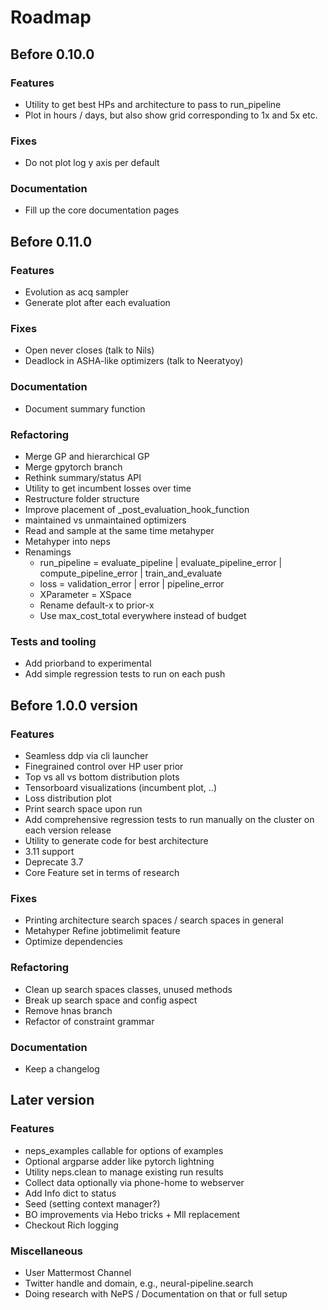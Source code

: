# Roadmap

## Before 0.10.0

### Features

- Utility to get best HPs and architecture to pass to run_pipeline
- Plot in hours / days, but also show grid corresponding to 1x and 5x etc.

### Fixes

- Do not plot log y axis per default

### Documentation

- Fill up the core documentation pages

## Before 0.11.0

### Features

- Evolution as acq sampler
- Generate plot after each evaluation

### Fixes

- Open never closes (talk to Nils)
- Deadlock in ASHA-like optimizers (talk to Neeratyoy)

### Documentation

- Document summary function

### Refactoring

- Merge GP and hierarchical GP
- Merge gpytorch branch
- Rethink summary/status API
- Utility to get incumbent losses over time
- Restructure folder structure
- Improve placement of \_post_evaluation_hook_function
- maintained vs unmaintained optimizers
- Read and sample at the same time metahyper
- Metahyper into neps
- Renamings
  - run_pipeline = evaluate_pipeline | evaluate_pipeline_error | compute_pipeline_error | train_and_evaluate
  - loss = validation_error | error | pipeline_error
  - XParameter = XSpace
  - Rename default-x to prior-x
  - Use max_cost_total everywhere instead of budget

### Tests and tooling

- Add priorband to experimental
- Add simple regression tests to run on each push

## Before 1.0.0 version

### Features

- Seamless ddp via cli launcher
- Finegrained control over HP user prior
- Top vs all vs bottom distribution plots
- Tensorboard visualizations (incumbent plot, ..)
- Loss distribution plot
- Print search space upon run
- Add comprehensive regression tests to run manually on the cluster on each version release
- Utility to generate code for best architecture
- 3.11 support
- Deprecate 3.7
- Core Feature set in terms of research

### Fixes

- Printing architecture search spaces / search spaces in general
- Metahyper Refine jobtimelimit feature
- Optimize dependencies

### Refactoring

- Clean up search spaces classes, unused methods
- Break up search space and config aspect
- Remove hnas branch
- Refactor of constraint grammar

### Documentation

- Keep a changelog

## Later version

### Features

- neps_examples callable for options of examples
- Optional argparse adder like pytorch lightning
- Utility neps.clean to manage existing run results
- Collect data optionally via phone-home to webserver
- Add Info dict to status
- Seed (setting context manager?)
- BO improvements via Hebo tricks + Mll replacement
- Checkout Rich logging

### Miscellaneous

- User Mattermost Channel
- Twitter handle and domain, e.g., neural-pipeline.search
- Doing research with NePS / Documentation on that or full setup
